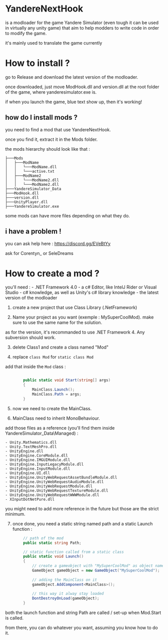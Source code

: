 # YandereNextHook

is a modloader for the game Yandere Simulator (even tough it can be used in virtually any unity game)
that aim to help modders to write code in order to modify the game.

it's mainly used to translate the game currently

# How to install ?

go to Release and download the latest version of the modloader.

once downloaded, just move ModHook.dll and version.dll at the root folder of the game, where yanderesimulator.exe is.

if when you launch the game, blue text show up, then it's working!

## how do I install mods ?

you need to find a mod that use YandereNextHook.

once you find it, extract it in the Mods folder.

the mods hierarchy should look like that : 

```
├───Mods
│   ├───ModName
│   │   └───ModName.dll
│   │   └───active.txt
│   ├───ModName2
│   │   └───ModName2.dll
│   │   └───ModName2.dll
├───YandereSimulator_Data
├───ModHook.dll
├───version.dll
├───UnityPlayer.dll
├───YandereSimulator.exe
```

some mods can have more files depending on what they do.

## i have a problem !

you can ask help here : https://discord.gg/EVeBtYy

ask for Corentyn_ or SeleDreams

# How to create a mod ?

you'll need : 
	- .NET Framework 4.0
	- a c# Editor, like IntelJ Rider or Visual Studio
	- c# knowledge, as well as Unity's c# library knowledge
	- the latest version of the modloader
	
1) create a new project that use Class Library (.NetFramework)

2) Name your project as you want (exemple : MySuperCoolMod).
make sure to use the same name for the solution.

as for the version, it's recommanded to use .NET Framework 4. Any subversion should work.

3) delete Class1 and create a class named "Mod"

4) replace `class Mod` for `static class Mod`


add that inside the `Mod` class :
```c#

        public static void Start(string[] args)
        {
            MainClass.Launch();
            MainClass.Path = args;
        }

```

5) now we need to create the MainClass.

6) MainClass need to inherit MonoBehaviour.

add those files as a reference (you'll find them inside YandereSimulator_Data\Managed\) :
	
	- Unity.Mathematics.dll
    - Unity.TextMeshPro.dll
    - UnityEngine.dll
	- UnityEngine.CoreModule.dll
	- UnityEngine.IMGUIModule.dll
    - UnityEngine.InputLegacyModule.dll
	- UnityEngine.InputModule.dll
    - UnityEngine.UI.dll
	- UnityEngine.UnityWebRequestAssetBundleModule.dll
	- UnityEngine.UnityWebRequestAudioModule.dll
    - UnityEngine.UnityWebRequestModule.dll
    - UnityEngine.UnityWebRequestTextureModule.dll
    - UnityEngine.UnityWebRequestWWWModule.dll
    - XInputDotNetPure.dll
	
you might need to add more reference in the future but those are the strict minimum.
	
	
7) once done, you need a static string named path and a static Launch function : 

```c#
		// path of the mod
		public static string Path;

		// static function called from a static class
        public static void Launch()
        {
			// create a gameobject with "MySuperCoolMod" as object name.
            GameObject gameObject = new GameObject("MySuperCoolMod");
			
			// adding the MainClass on it
            gameObject.AddComponent<MainClass>();
			
			// this way it alway stay loaded
            DontDestroyOnLoad(gameObject);
        }
```

both the launch function and string Path are called / set-up when Mod.Start is called.

from there, you can do whatever you want, assuming you know how to do it.